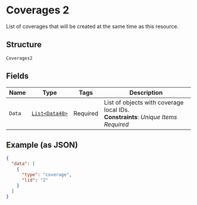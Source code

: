 
# Coverages 2

List of coverages that will be created at the same time as this resource.

## Structure

`Coverages2`

## Fields

| Name | Type | Tags | Description |
|  --- | --- | --- | --- |
| `Data` | [`List<Data40>`](../../doc/models/data-40.md) | Required | List of objects with coverage local IDs.<br>**Constraints**: *Unique Items Required* |

## Example (as JSON)

```json
{
  "data": [
    {
      "type": "coverage",
      "lid": "2"
    }
  ]
}
```

